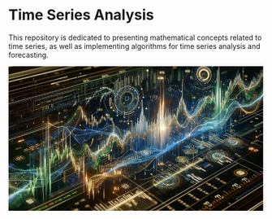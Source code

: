 # Time Series Analysis
This repository is dedicated to presenting mathematical concepts related to time series, as well as implementing algorithms for time series analysis and forecasting.

<p align="center">
  <img src="https://github.com/VictorFrancheto/time-series/blob/main/image.JPG">
</p>

